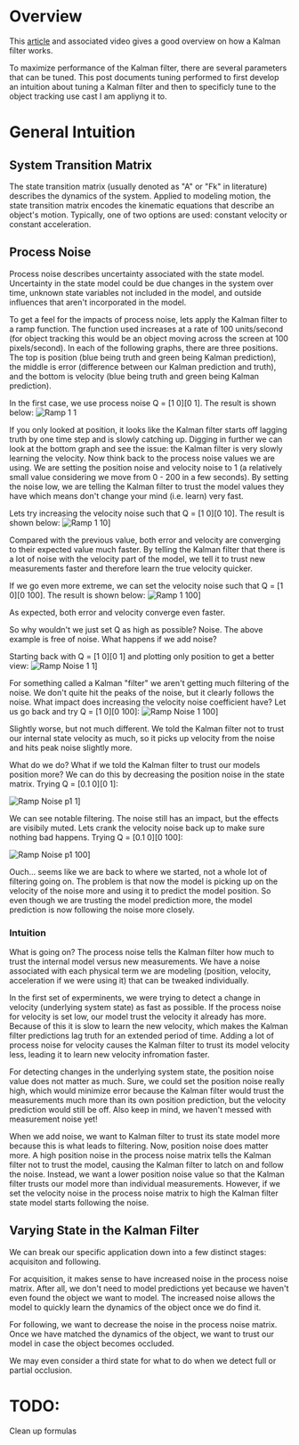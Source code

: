 # Overview

This [article](https://www.bzarg.com/p/how-a-kalman-filter-works-in-pictures/) and associated video gives a good overview on how a Kalman filter works.

To maximize performance of the Kalman filter, there are several parameters that can be tuned.  This post documents tuning performed to first develop an intuition about tuning a Kalman filter and then to specificly tune to the object tracking use cast I am appliyng it to.


# General Intuition

## System Transition Matrix
The state transition matrix (usually denoted as "A" or "Fk" in literature) describes the dynamics of the system.  Applied to modeling motion, the state transition matrix encodes the kinematic equations that describe an object's motion.  Typically, one of two options are used: constant velocity or constant acceleration.

## Process Noise
Process noise describes uncertainty associated with the state model.  Uncertainty in the state model could be due changes in the system over time, unknown state variables not included in the model, and outside influences that aren't incorporated in the model.  

To get a feel for the impacts of process noise, lets apply the Kalman filter to a ramp function.  The function used increases at a rate of 100 units/second (for object tracking this would be an object moving across the screen at 100 pixels/second). In each of the following graphs, there are three positions.  The top is position (blue being truth and green being Kalman prediction), the middle is error (difference between our Kalman prediction and truth), and the bottom is velocity (blue being truth and green being Kalman prediction).  

In the first case, we use process noise Q = [1 0][0 1].  The result is shown below:
![Ramp 1 1](https://github.com/brett-gt/KalmanObjectTracker/blob/master/Intuition/Images/Process_Noise_1_1.JPG)

If you only looked at position, it looks like the Kalman filter starts off lagging truth by one time step and is slowly catching up.  Digging in further we can look at the bottom graph and see the issue: the Kalman filter is very slowly learning the velocity.  Now think back to the process noise values we are using.  We are setting the position noise and velocity noise to 1 (a relatively small value considering we move from 0 - 200 in a few seconds). By setting the noise low, we are telling the Kalman filter to trust the model values they have which means don't change your mind (i.e. learn) very fast.  

Lets try increasing the velocity noise such that Q = [1 0][0 10].  The result is shown below:
![Ramp 1 10](https://github.com/brett-gt/KalmanObjectTracker/blob/master/Intuition/Images/Process_Noise_1_10.JPG)]

Compared with the previous value, both error and velocity are converging to their expected value much faster.  By telling the Kalman filter that there is a lot of noise with the velocity part of the model, we tell it to trust new measurements faster and therefore learn the true velocity quicker.  

If we go even more extreme, we can set the velocity noise such that Q = [1 0][0 100].  The result is shown below:
![Ramp 1 100](https://github.com/brett-gt/KalmanObjectTracker/blob/master/Intuition/Images/Process_Noise_1_100.JPG)]

As expected, both error and velocity converge even faster.  

So why wouldn't we just set Q as high as possible?  Noise.  The above example is free of noise.  What happens if we add noise?

Starting back with Q = [1 0][0 1] and plotting only position to get a better view:
![Ramp Noise 1 1](https://github.com/brett-gt/KalmanObjectTracker/blob/master/Intuition/Images/Process_Noise_1_1_w_noise.JPG)]

For something called a Kalman "filter" we aren't getting much filtering of the noise.  We don't quite hit the peaks of the noise, but it clearly follows the noise.  What impact does increasing the velocity noise coefficient have?  Let us go back and try Q = [1 0][0 100]:
![Ramp Noise 1 100](https://github.com/brett-gt/KalmanObjectTracker/blob/master/Intuition/Images/Process_Noise_1_100_w_noise.JPG)]

Slightly worse, but not much different.  We told the Kalman filter not to trust our internal state velocity as much, so it picks up velocity from the noise and hits peak noise slightly more.

What do we do?  What if we told the Kalman filter to trust our models position more?  We can do this by decreasing the position noise in the state matrix.  Trying Q = [0.1 0][0 1]:

![Ramp Noise p1 1](https://github.com/brett-gt/KalmanObjectTracker/blob/master/Intuition/Images/Process_Noise_p1_1_w_noise.JPG)]

We can see notable filtering.  The noise still has an impact, but the effects are visibily muted.  Lets crank the velocity noise back up to make sure nothing bad happens.  Trying Q = [0.1 0][0 100]:

![Ramp Noise p1 100](https://github.com/brett-gt/KalmanObjectTracker/blob/master/Intuition/Images/Process_Noise_p1_1_w_noise.JPG)]

Ouch... seems like we are back to where we started, not a whole lot of filtering going on.  The problem is that now the model is picking up on the velocity of the noise more and using it to predict the model position.  So even though we are trusting the model prediction more, the model prediction is now following the noise more closely.

### Intuition

What is going on?  The process noise tells the Kalman filter how much to trust the internal model versus new measurements.  We have a noise associated with each physical term we are modeling (position, velocity, acceleration if we were using it) that can be tweaked individually.

In the first set of experminents, we were trying to detect a change in velocity (underlying system state) as fast as possible.  If the process noise for velocity is set low, our model trust the velocity it already has more.  Because of this it is slow to learn the new velocity, which makes the Kalman filter predictions lag truth for an extended period of time.  Adding a lot of process noise for velocity causes the Kalman filter to trust its model velocity less, leading it to learn new velocity infromation faster.  

For detecting changes in the underlying system state, the position noise value does not matter as much.  Sure, we could set the position noise really high, which would minimize error because the Kalman filter would trust the measurements much more than its own position prediction, but the velocity prediction would still be off.  Also keep in mind, we haven't messed with measurement noise yet!

When we add noise, we want to Kalman filter to trust its state model more because this is what leads to filtering.  Now, position noise does matter more.  A high position noise in the process noise matrix tells the Kalman filter not to trust the  model, causing the Kalman filter to latch on and follow the noise.  Instead, we want a lower position noise value so that the Kalman filter trusts our model more than individual measurements.  However, if we set the velocity noise in the process noise matrix to high the Kalman filter state model starts following the noise.


## Varying State in the Kalman Filter

We can break our specific application down into a few distinct stages: acquisiton and following.

For acquisition, it makes sense to have increased noise in the process noise matrix.  After all, we don't need to model predictions yet because we haven't even found the object we want to model.  The increased noise allows the model to quickly learn the dynamics of the object once we do find it.  

For following, we want to decrease the noise in the process noise matrix.  Once we have matched the dynamics of the object, we want to trust our model in case the object becomes occluded.  

We may even consider a third state for what to do when we detect full or partial occlusion.


                   




# TODO:
Clean up formulas

